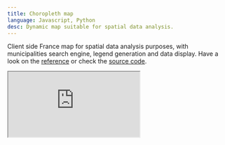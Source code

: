 ```yaml
---
title: Choropleth map
language: Javascript, Python
desc: Dynamic map suitable for spatial data analysis.
---
```


Client side France map for spatial data analysis purposes, with municipalities search engine, legend generation and data display. Have a look on the [reference](https://github.com/sylvaindurand/france-choropleth) or check the [source code](https://github.com/sylvaindurand/france-choropleth).

<div class="iframe" style="max-width: 800px"><div style="padding-bottom: 640px"><iframe src="https://sylvaindurand.github.io/france-choropleth/" scrolling="no"></iframe></div></div>


